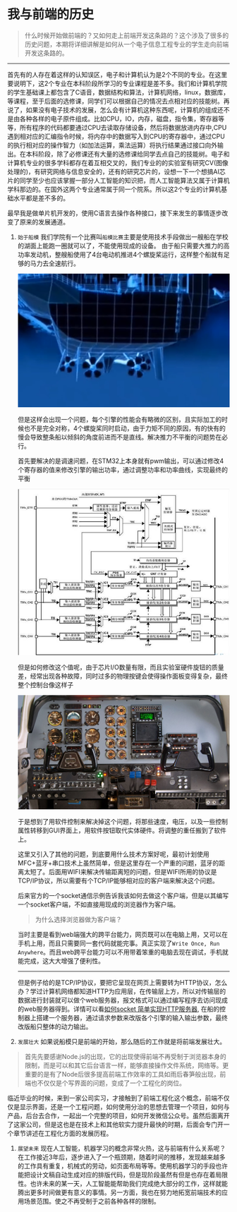 # 我与前端的历史
>  什么时候开始做前端的？又如何走上前端开发这条路的？这个涉及了很多的历史问题，本期将详细讲解是如何从一个电子信息工程专业的学生走向前端开发这条路的。
----------

首先有的人存在着这样的认知误区，电子和计算机认为是2个不同的专业。在这里要说明下，这2个专业在本科阶段所学习的专业课程是差不多。我们和计算机学院的学生基础课上都包含了C语音，数据结构和算法，计算机网络，linux，数据库，等课程，至于后面的选修课，同学们可以根据自己的情况去点相对应的技能树。再说了，如果没有电子技术的发展，怎么会有计算机这种东西呢，计算机的组成还不是由各种各样的电子原件组成。比如CPU，IO，内存，磁盘，指令集，寄存器等等，所有程序的代码都要通过CPU去读取存储设备，然后将数据放进内存中,CPU遇到相对应的汇编指令时候，将内存中的数据写入到CPU的寄存器中，通过CPU的执行相对应的操作智力（如加法运算，乘法运算）将执行结果通过接口向外输出。在本科阶段，除了必修课还有大量的选修课给同学去点自己的技能树。电子和计算机专业的很多学科都存在着互相交叉的，我们专业的的实验室有研究CV(图像处理的)，有研究网络与信息安全的，还有的研究芯片的，设想一下一个想搞AI芯片的同学至少也应该掌握一部分人工智能的知识把，而人工智能算法又属于计算机学科那边的。在国外这两个专业通常属于同一个院系。所以这2个专业的计算机基础水平都是差不多的。

最早我是做单片机开发的，使用C语言去操作各种接口，接下来发生的事情逐步改变了原来的发展通道。
1. ``始于船模``
    我们学院有一个比赛叫``船模比赛``主要是使用技术手段做出一艘船在学校的湖面上能跑一圈就可以了，不能使用现成的设备。
    由于船只需要大推力的高功率发动机，整艘船使用了4台电动机推进4个螺旋桨运行，这样整个船就有足够的马力去全速航行。

    ![螺旋桨示意图](assets/boat.png)

    但是这样会出现一个问题，每个引擎的性能会有略微的区别，且实际加工的时候也不是完全对称，4个螺旋桨同时启动，由于力矩不同的原因，有的快有的慢会导致整条船以倾斜的角度前进而不是直线。解决推力不平衡的问题势在必行。

    首先要解决的是调速问题，在STM32上本身就有pwm输出，可以通过修改4个寄存器的值来修改引擎的输出功率，通过调整功率和功率曲线，实现最终的平衡

     ![微控制器结构图](assets/timer.png)

     但是如何修改这个值呢，由于芯片I/O数量有限，而且实验室硬件旋钮的质量差，经常出现各种故障，同时过多的物理按键会使得操作面板变得复杂，最终整个控制台像这样子

     ![控制台](assets/console.png)

     于是想到了用软件控制来解决掉这个问题，将那些速度，电压，以及一些控制属性转移到GUI界面上，用软件按钮取代实体硬件。将调整的重任搬到了软件上。

     这里又引入了其他的问题，到底要用什么技术方案好呢，最初计划使用MFC+蓝牙+串口技术上虽然简单，但是这里存在一个严重的问题，蓝牙的距离太短了。后面用WIFI来解决传输距离短的问题，但是WIFI所用的协议是TCP/IP协议，所以需要有个TCP/IP能够相对应的客户端来解决这个问题。

     后来官方的一个socket通信示例告诉我该如何去做这个客户端，但是以其编写一个socket客户端，不如直接用现成的浏览器作为客户端。 
     >  为什么选择浏览器做为客户端？

     当时主要是看到web端强大的跨平台能力，网页既可以在电脑上用，又可以在手机上用，而且只需要同一套代码就能完事。真正实现了``Write Once, Run Anywhere``。而且web跨平台能力可以不用带着笨重的电脑去现在调试，手机就能完成，这大大增强了便利性。
     
     ----------

     但是例子给的是TCP/IP协议，要把它呈现在网页上需要转为HTTP协议，怎么办？学过计算机网络都知道HTTP为应用层，在传输层上方，所以对传输层的数据进行封装就可以做个web服务器，报文格式可以通过编写程序去访问现成的web服务器得到。详情可以看[如何socket 简单实现HTTP服务器](https://github.com/chthollys/blog/blob/master/write_a_http_server), 在船的控制器上搭建一个服务器，通过请求参数来改版各个引擎的输入输出参数，最终改版船只整体的动力输出。


1. ``发展壮大``
如果说船模只是前端的开始，那么随后的工作就是将前端发展壮大。
>  首先先要感谢Node.js的出现，它的出现使得前端不再受制于浏览器本身的限制，而是可以和其它后台语言一样，能够直接操作文件系统，网络等。更重要的是有了Node后很多提高前端工作效率的工具如雨后春笋般出现，前端也不仅仅是个写界面的问题，变成了一个工程化的岗位。

临近毕业的时候，来到一家公司实习，才接触到了前端工程化这个概念，前端不仅仅是显示界面，还是一个工程问题，如何使用分治的思想去管理一个项目，如何与产品，后台去合作，一起出一个完整的项目，如何开发微信公众号。虽然后面离开了这家公司，但是这也是在技术上和其他软实力提升最快的时期，后面会专门开一个章节讲述在工程化方面的发展历程。


1. ``展望未来``
现在人工智能，机器学习的概念非常火热，这与前端有什么关系呢？在工作接近3年后，逐步进入了一个瓶颈期，随着时间的推移，发现越来越多的工作具有重复，机械式的劳动，如页面布局等等。使用机器学习的手段也许能把设计文稿自动生成对应的排版代码，但是现阶段虽然有但是也存在着局限性。也许未来的某一天，人工智能能帮助我们完成绝大部分的工作，这样就能腾出更多时间做更有意义的事情。另一方面，我也在努力地拓宽前端技术的应用场景范围。使之不再受制于之前各种各样的限制。